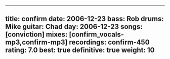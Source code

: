 
---
title: confirm
date: 2006-12-23
bass:	Rob
drums:	Mike
guitar:	Chad
day: 2006-12-23
songs: [conviction]
mixes: [confirm_vocals-mp3,confirm-mp3]
recordings: confirm-450
rating: 7.0
best: true
definitive: true
weight: 10
---
